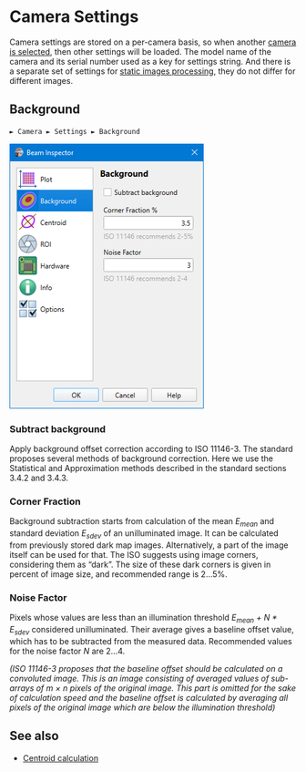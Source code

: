 # Camera Settings

Camera settings are stored on a per-camera basis, so when another [camera is selected](./cam_selector.md), then other settings will be loaded. The model name of the camera and its serial number used as a key for settings string. And there is a separate set of settings for [static images processing](./static_img.md), they do not differ for different images.

## Background

```
► Camera ► Settings ► Background
```

![Screenshot](./img/cam_settings_bgnd.png)

### Subtract background

Apply background offset correction according to ISO 11146-3. The standard proposes several methods of background correction. Here we use the Statistical and Approximation methods described in the standard sections 3.4.2 and 3.4.3.

### Corner Fraction

Background subtraction starts from calculation of the mean <i>E<sub>mean</sub></i> and standard deviation <i>E<sub>sdev</sub></i> of an unilluminated image. It can be calculated from previously stored dark map images. Alternatively, a part of the image itself can be used for that. The ISO suggests using image corners, considering them as “dark”. The size of these dark corners is given in percent of image size, and recommended range is 2…5%.

### Noise Factor

Pixels whose values are less than an illumination threshold <i>E<sub>mean</sub> + N * E<sub>sdev</sub></i> considered unilluminated. Their average gives a baseline offset value, which has to be subtracted from the measured data. Recommended values for the noise factor <i>N</i> are 2…4.

*(ISO 11146-3 proposes that the baseline offset should be calculated on a convoluted image. This is an image consisting of averaged values of sub-arrays of m × n pixels of the original image. This part is omitted for the sake of calculation speed and the baseline offset is calculated by averaging all pixels of the original image which are below the illumination threshold)*

## See also

- [Centroid calculation](./cam_settings_centr.md)

&nbsp;